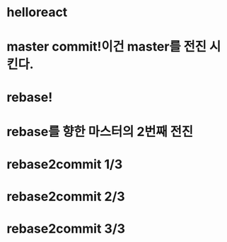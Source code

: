 # helloreact
# master commit!이건 master를 전진 시킨다.
# rebase!
# rebase를 향한 마스터의 2번째 전진
# rebase2commit 1/3
# rebase2commit 2/3
# rebase2commit 3/3
